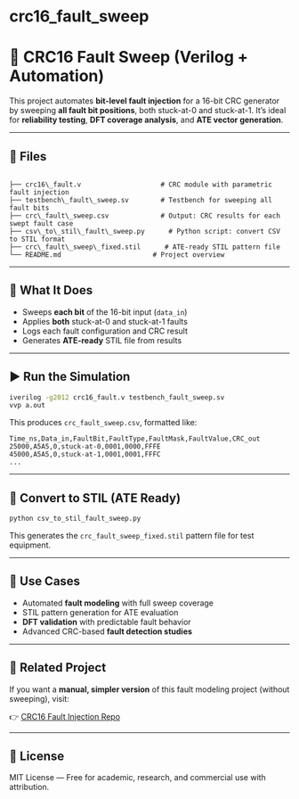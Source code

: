 # crc16_fault_sweep


# 🔄 CRC16 Fault Sweep (Verilog + Automation)

This project automates **bit-level fault injection** for a 16-bit CRC generator by sweeping **all fault bit positions**, both stuck-at-0 and stuck-at-1. It’s ideal for **reliability testing**, **DFT coverage analysis**, and **ATE vector generation**.

---

## 📁 Files

```

├── crc16\_fault.v                    # CRC module with parametric fault injection
├── testbench\_fault\_sweep.sv        # Testbench for sweeping all fault bits
├── crc\_fault\_sweep.csv             # Output: CRC results for each swept fault case
├── csv\_to\_stil\_fault\_sweep.py      # Python script: convert CSV to STIL format
├── crc\_fault\_sweep\_fixed.stil      # ATE-ready STIL pattern file
└── README.md                       # Project overview

````

---

## 🧠 What It Does

- Sweeps **each bit** of the 16-bit input (`data_in`)
- Applies **both** stuck-at-0 and stuck-at-1 faults
- Logs each fault configuration and CRC result
- Generates **ATE-ready** STIL file from results

---

## ▶️ Run the Simulation

```bash
iverilog -g2012 crc16_fault.v testbench_fault_sweep.sv
vvp a.out
````

This produces `crc_fault_sweep.csv`, formatted like:

```
Time_ns,Data_in,FaultBit,FaultType,FaultMask,FaultValue,CRC_out
25000,A5A5,0,stuck-at-0,0001,0000,FFFE
45000,A5A5,0,stuck-at-1,0001,0001,FFFC
...
```

---

## 🔁 Convert to STIL (ATE Ready)

```bash
python csv_to_stil_fault_sweep.py
```

This generates the `crc_fault_sweep_fixed.stil` pattern file for test equipment.

---

## 🎯 Use Cases

* Automated **fault modeling** with full sweep coverage
* STIL pattern generation for ATE evaluation
* **DFT validation** with predictable fault behavior
* Advanced CRC-based **fault detection studies**

---

## 📎 Related Project

If you want a **manual, simpler version** of this fault modeling project (without sweeping), visit:

👉 [CRC16 Fault Injection Repo](https://github.com/mstarefinaktar/crc16_fault_injection)

---

## 📄 License

MIT License — Free for academic, research, and commercial use with attribution.


